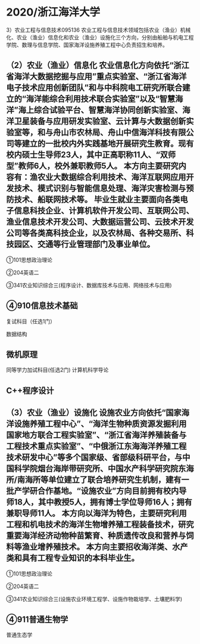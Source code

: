 # 2020/浙江海洋大学
    
3）农业工程与信息技术095136
农业工程与信息技术领域包括农业（渔业）机械化、农业（渔业）信息化和农业（渔业）设施化三个方向，分别由船舶与机电工程学院、数理与信息学院、国家海洋设施养殖工程中心负责招生和培养。

（2）农业（渔业）信息化
农业信息化方向依托“浙江省海洋大数据挖掘与应用”重点实验室、“浙江省海洋电子技术应用创新团队”和与中科院电工研究所联合建立的“海洋能综合利用技术联合实验室”以及“智慧海洋”海上综合试验平台、智慧海洋协同创新实验室、海洋卫星装备与应用研发实验室、云计算与大数据创新实验室等，和与舟山市农林局、舟山中信海洋科技有限公司等建立的一批校内外实践基地开展研究生教育。现有校内硕士生导师23人，其中正高职称11人、“双师型”教师6人，校外兼职教师5人。
本方向主要研究内容有：渔农业大数据综合利用技术、海洋互联网应用开发技术、模式识别与智能信息处理、海洋灾害检测与预防技术、船联网技术等。
毕业生就业主要面向各类电子信息科技企业、计算机软件开发公司、互联网公司、渔业信息技术开发公司、大数据运营公司、云技术开发公司等各类高科技企业，以及农林局、各种交易所、科技园区、交通等行业管理部门及事业单位。
------
①101思想政治理论

②204英语二

③341农业知识综合三(程序设计、数据库技术与应用、网络技术与应用)

④910信息技术基础
------
复试科目（任选1门）

数据结构

微机原理
------
同等学力加试科目(任选2门)
计算机科学导论

C++程序设计
------











（3）农业（渔业）设施化
设施农业方向依托“国家海洋设施养殖工程中心”、“海洋生物种质资源发掘利用国家地方联合工程实验室”、“浙江省海洋养殖装备与工程技术重点实验室”、“中俄浙江东海海洋养殖工程技术研发中心”等多个国家级、省部级科研平台，与中国科学院烟台海岸带研究所、中国水产科学研究院东海所/南海所等单位建立了联合培养研究生机制，建有一批产学研合作基地。“设施农业”方向目前拥有校内导师18人，其中教授5人，拥有博士学位导师16人；拥有兼职导师11人。
本方向以海洋为特色，主要研究利用工程和机电技术的海洋生物增养殖工程装备技术，研究重要海洋经济动物种苗繁育、种质遗传改良和营养与饲料等渔业增养殖技术。
本方向主要招收海洋类、水产类和具有工程专业知识的本科毕业生。
------
①101思想政治理论

②204英语二

③341农业知识综合三(设施农业环境工程学、设施作物栽培学、土壤肥料学)

④911普通生物学
------
普通生态学
